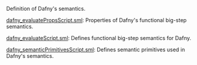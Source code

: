Definition of Dafny's semantics.

[dafny_evaluatePropsScript.sml](dafny_evaluatePropsScript.sml):
Properties of Dafny's functional big-step semantics.

[dafny_evaluateScript.sml](dafny_evaluateScript.sml):
Defines functional big-step semantics for Dafny.

[dafny_semanticPrimitivesScript.sml](dafny_semanticPrimitivesScript.sml):
Defines semantic primitives used in Dafny's semantics.
